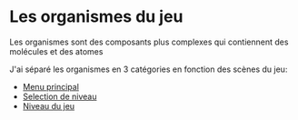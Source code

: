# Les organismes du jeu

Les organismes sont des composants plus complexes qui contiennent des molécules et des atomes

J'ai séparé les organismes en 3 catégories en fonction des scènes du jeu:

- [Menu principal](./organisms-mainmenu.md)
- [Selection de niveau](./organisms-levelselect.md)
- [Niveau du jeu](./organisms-gamelevel.md)
